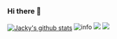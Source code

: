 ### Hi there 👋


<a href="https://github.com/Erinipig"><img align="center" src="https://github-readme-stats.vercel.app/api?username=Erinipig&show_icons=true&include_all_commits=true&theme=vue&hide_border=true" alt="Jacky's github stats" /></a> 
![info](https://github-readme-stats.vercel.app/api?username=Erinipig&show_icons=true&count_private=true&hide=prs&theme=radical)
![](http://antzuhl.cn:4000/get/@Erinipig)
![](https://visitor-badge.glitch.me/badge?page_id=CasterWx.readme)

<!--
**Erinipig/Erinipig** is a ✨ _special_ ✨ repository because its `README.md` (this file) appears on your GitHub profile.

Here are some ideas to get you started:

- 🔭 I’m currently working on ...
- 🌱 I’m currently learning ...
- 👯 I’m looking to collaborate on ...
- 🤔 I’m looking for help with ...
- 💬 Ask me about ...
- 📫 How to reach me: ...
- 😄 Pronouns: ...
- ⚡ Fun fact: ...

-->
